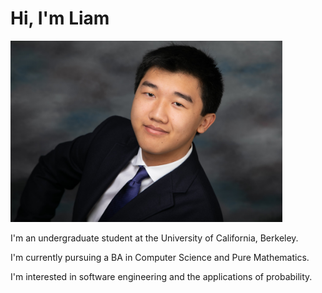 
# Hi, I'm Liam



<img src="assets/images/photo.jpg" alt="drawing" height="290"/>

I'm an undergraduate student at the University of California, Berkeley.

I'm currently pursuing a BA in Computer Science and Pure Mathematics. 

I'm interested in software engineering and the applications of probability.
